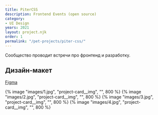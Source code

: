 ```yaml
---
title: PiterCSS
description: Frontend Events (open source)
category:
- UI Design
years: 2021
layout: project.njk
order: 1
permalink: "/pet-projects/piter-css/"
---
```


Сообщество проводит встречи про фронтенд и разработку.

## Дизайн-макет

[Figma](https://www.figma.com/file/a8g8nfxOlHfBbz6o7kgyD8/PiterCSS-v0.3?node-id=19%3A339)

{% image "images/1.jpg", "project-card__img", "", 800 %}
{% image "images/2.jpg", "project-card__img", "", 800 %}
{% image "images/3.jpg", "project-card__img", "", 800 %}
{% image "images/4.jpg", "project-card__img", "", 800 %}